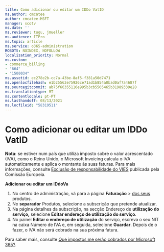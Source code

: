 ```yaml
---
title: Como adicionar ou editar um IDDo VatID
ms.author: cmcatee
author: cmcatee-MSFT
manager: scotv
ms.date: ''
ms.reviewer: tugu, jmueller
ms.audience: ITPro
ms.topic: article
ms.service: o365-administration
ROBOTS: NOINDEX, NOFOLLOW
localization_priority: Normal
ms.custom:
- commerce_billing
- "664"
- "1500034"
ms.assetid: ec278e2b-cc7a-43be-8af5-f381a50d7471
ms.openlocfilehash: e1b25562e75926ce71ad1b854a0bad0af7a4687f
ms.sourcegitcommit: ab75f66355116e995b3cb5505465b31989339e28
ms.translationtype: MT
ms.contentlocale: pt-PT
ms.lasthandoff: 08/13/2021
ms.locfileid: "58319511"
---
```

# <a name="how-to-add-or-edit-a-vatid"></a>Como adicionar ou editar um IDDo VatID

**Nota:** se estiver num país que utiliza imposto sobre o valor acrescentado (IVA), como o Reino Unido, o Microsoft Invoicing calcula o IVA automaticamente e aplica o montante às suas faturas. Para mais informações, consulte [Exclusão de responsabilidade do VIES](https://go.microsoft.com/fwlink/p/?LinkID=841741) publicada pela Comissão Europeia.

**Adicionar ou editar um IDdoVa**

1. No centro de administração, vá para a página **Faturação** \> [dos seus](https://go.microsoft.com/fwlink/p/?linkid=842054) produtos.
2. No **separador** Produtos, selecione a subscrição que pretende atualizar.
3. Na página detalhes da subscrição, na secção Endereço de **utilização do serviço,** selecione **Editar endereço de utilização do serviço.**
4. No painel **Editar o endereço de utilização** do serviço, escreva o seu NIT na caixa Número de IVA e, em seguida, selecione **Guardar**.  Depois de o fazer, o IVA não será cobrado na sua próxima fatura.

Para saber mais, consulte [Que impostos me serão cobrados por Microsoft 365?](https://docs.microsoft.com/microsoft-365/commerce/billing-and-payments/tax-information#what-tax-will-i-be-charged).
